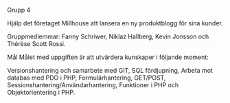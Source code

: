 Grupp 4

Hjälp det företaget Millhouse att lansera en ny produktblogg för sina kunder.

Gruppmedlemmar:
Fanny Schriwer, Niklaz Hallberg, Kevin Jonsson och Thérèse Scott Rossi.

Mål
Målet med uppgiften är att utvärdera  kunskaper i följande moment:

Versionshantering och samarbete med GIT, SQL fördjupning, Arbeta mot databas med PDO i PHP, Formulärhantering, GET/POST, Sessionshantering/Användarhantering, Funktioner i PHP och Objektorientering i PHP.
